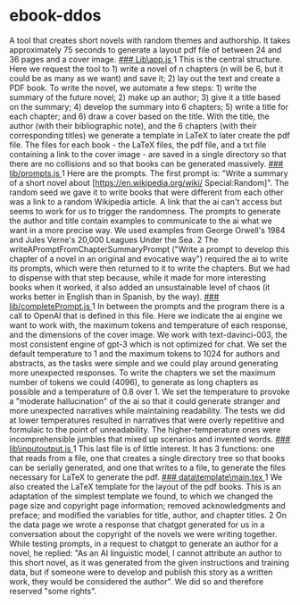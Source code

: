 # ebook-ddos
A tool that creates short novels with random themes and authorship. It takes approximately 75 seconds to generate a layout pdf file of between 24 and 36 pages and a cover image.
[### Lib\app.js
](ebook-ddos-to-latex/lib/app.js)1	This is the central structure. Here we request the tool to 1) write a novel of n chapters (n will be 6, but it could be as many as we want) and save it; 2) lay out the text and create a PDF book. To write the novel, we automate a few steps: 1) write the summary of the future novel; 2) make up an author; 3) give it a title based on the summary; 4) develop the summary into 6 chapters; 5) write a title for each chapter; and 6) draw a cover based on the title. With the title, the author (with their bibliographic note), and the 6 chapters (with their corresponding titles) we generate a template in LaTeX to later create the pdf file. The files for each book - the LaTeX files, the pdf file, and a txt file containing a link to the cover image - are saved in a single directory so that there are no collisions and so that books can be generated massively.
[### lib/prompts.js
](ebook-ddos-to-latex/lib/prompts.js)1	Here are the prompts. The first prompt is: "Write a summary of a short novel about [https://en.wikipedia.org/wiki/ Special:Random]". The random seed we gave it to write books that were different from each other was a link to a random Wikipedia article. A link that the ai can't access but seems to work for us to trigger the randomness. The prompts to generate the author and title contain examples to communicate to the ai what we want in a more precise way. We used examples from George Orwell's 1984 and Jules Verne's 20,000 Leagues Under the Sea.
2	The writeAPromptFromChapterSummaryPrompt ("Write a prompt to develop this chapter of a novel in an original and evocative way") required the ai to write its prompts, which were then returned to it to write the chapters. But we had to dispense with that step because, while it made for more interesting books when it worked, it also added an unsustainable level of chaos (it works better in English than in Spanish, by the way).
[### lib/completePrompt.js
](ebook-ddos-to-latex/lib/completePrompt.js)1	In between the prompts and the program there is a call to OpenAI that is defined in this file. Here we indicate the ai engine we want to work with, the maximum tokens and temperature of each response, and the dimensions of the cover image. 
We work with text-davinci-003, the most consistent engine of gpt-3 which is not optimized for chat. We set the default temperature to 1 and the maximum tokens to 1024 for authors and abstracts, as the tasks were simple and we could play around generating more unexpected responses. To write the chapters we set the maximum number of tokens we could (4096), to generate as long chapters as possible and a temperature of 0.8 over 1. We set the temperature to provoke a "moderate hallucination" of the ai so that it could generate stranger and more unexpected narratives while maintaining readability. The tests we did at lower temperatures resulted in narratives that were overly repetitive and formulaic to the point of unreadability. The higher-temperature ones were incomprehensible jumbles that mixed up scenarios and invented words.
[### lib\inputoutput.js
](ebook-ddos-to-latex/lib/inputoutput.js)1	This last file is of little interest. It has 3 functions: one that reads from a file, one that creates a single directory tree so that books can be serially generated, and one that writes to a file, to generate the files necessary for LaTeX to generate the pdf.
[### data\template\main.tex
](ebook-ddos-to-latex/data/2023_06_11_template/main.tex.fstring)1	We also created the LaTeX template for the layout of the pdf books. This is an adaptation of the simplest template we found, to which we changed the page size and copyright page information; removed acknowledgments and preface; and modified the variables for title, author, and chapter titles. 
2	On the data page we wrote a response that chatgpt generated for us in a conversation about the copyright of the novels we were writing together. While testing prompts, in a request to chatgpt to generate an author for a novel, he replied: "As an AI linguistic model, I cannot attribute an author to this short novel, as it was generated from the given instructions and training data, but if someone were to develop and publish this story as a written work, they would be considered the author". We did so and therefore reserved "some rights".
